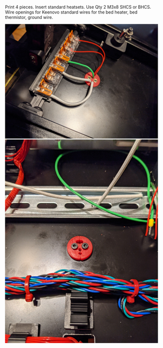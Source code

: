Print 4 pieces. Insert standard heatsets. Use Qty 2 M3x8 SHCS or BHCS.
Wire openings for Keenovo standard wires for the bed heater, bed thermistor, ground wire.

![Image of grommet chamber side](./images/chamber_side.jpg)
![Image of grommet elec. side](./images/elec_bay_side.jpg)
